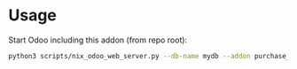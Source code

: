 # Usage

Start Odoo including this addon (from repo root):

```bash
python3 scripts/nix_odoo_web_server.py --db-name mydb --addon purchase_force_invoiced_quantity
```
